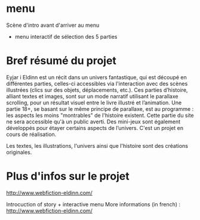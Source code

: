 # menu
Scène d'intro avant d'arriver au menu 
+ menu interactif de sélection des 5 parties

# Bref résumé du projet
Eyjar i Eldinn est un récit dans un univers fantastique, qui est découpé en différentes parties, celles-ci accessibles via l'interaction avec des scènes illustrées (clics sur des objets, déplacements, etc.).
Ces parties d’histoire, alliant textes et images, sont sur un mode narratif utilisant le parallaxe scrolling, pour un résultat visuel entre le livre illustré et l’animation.
Une partie 18+, se basant sur le même principe de parallaxe, est au programme : les aspects les moins "montrables" de l'histoire existent. Cette partie du site ne sera accessible qu'à un public averti.
Des mini-jeux sont également développés pour étayer certains aspects de l’univers.
C'est un projet en cours de réalisation.

Les textes, les illustrations, l'univers ainsi que l'histoire sont des créations originales.


# Plus d'infos sur le projet 
http://www.webfiction-eldinn.com/




Introcuction of story + interactive menu 
More informations (in french) : http://www.webfiction-eldinn.com/
